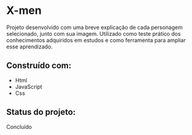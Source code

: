 <h1>X-men</h1>

Projeto desenvolvido com uma breve explicação de cada personagem selecionado, junto com sua imagem. Utilizado como teste prático dos conhecimentos adquiridos em estudos e como ferramenta para ampliar esse aprendizado.

<h2>Construído com: </h2>
<ul>
	<li>Html</li>
	<li>JavaScript</li>
	<li>Css</li>
</ul>

<h2>Status do projeto: </h2>
Concluído
